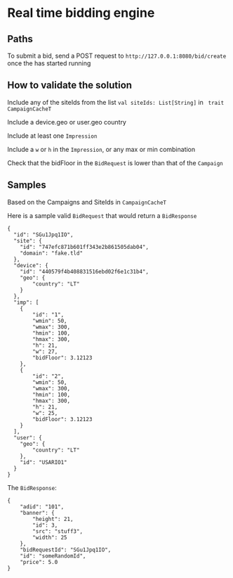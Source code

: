 # Real time bidding engine

## Paths
To submit a bid, send a POST request to `http://127.0.0.1:8080/bid/create` once the has started running

## How to validate the solution
Include any of the siteIds from the list `val siteIds: List[String]` in ` trait CampaignCacheT`

Include a device.geo or user.geo country

Include at least one `Impression`

Include a `w` or `h` in the `Impression`, or any max or min combination

Check that the bidFloor in the `BidRequest` is lower than that of the `Campaign`

## Samples
Based on the Campaigns and SiteIds in `CampaignCacheT`

Here is a sample valid `BidRequest` that would return a `BidResponse`
```
{
  "id": "SGu1Jpq1IO",
  "site": {
	"id": "747efc871b601ff343e2b861505dab04",
	"domain": "fake.tld"
  },
  "device": {
	"id": "440579f4b408831516ebd02f6e1c31b4",
	"geo": {
  	    "country": "LT"
	}
  },
  "imp": [
	{
        "id": "1",
        "wmin": 50,
        "wmax": 300,
        "hmin": 100,
        "hmax": 300,
        "h": 21,
        "w": 27,
        "bidFloor": 3.12123
	},
    {
        "id": "2",
        "wmin": 50,
        "wmax": 300,
        "hmin": 100,
        "hmax": 300,
        "h": 21,
        "w": 25,
        "bidFloor": 3.12123
    }
  ],
  "user": {
	"geo": {
  	    "country": "LT"
	},
	"id": "USARIO1"
  }
}
```

The `BidResponse`:
```
{
    "adid": "101",
    "banner": {
        "height": 21,
        "id": 3,
        "src": "stuff3",
        "width": 25
    },
    "bidRequestId": "SGu1Jpq1IO",
    "id": "someRandomId",
    "price": 5.0
}
```